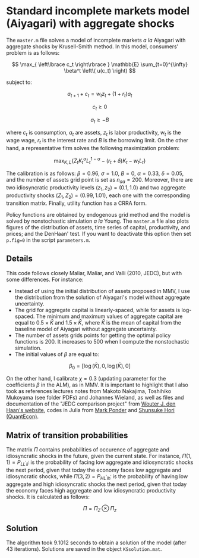 # Standard incomplete markets model (Aiyagari) with aggregate shocks

The `master.m` file solves a model of incomplete markets *a la* Aiyagari with aggregate shocks by Krusell-Smith method. In this model, consumers' problem is as follows:

$$
\max_{ \left\lbrace c_t \right\rbrace } \mathbb{E} \sum_{t=0}^{\infty} \beta^t \left\( u(c_t) \right)
$$  

subject to:

$$
a_{t+1} + c_t = w_t z_t + (1+r_t) a_t
$$

$$
c_t \geq 0
$$

$$
a_t \geq - B
$$

where $c_t$ is consumption, $a_t$ are assets, $z_t$ is labor productivity, $w_t$ is the wage wage, $r_t$ is the interest rate and $B$ is the borrowing limit. On the other hand, a representative firm solves the following maximization problem:

$$
\max_{K,L} \left\lbrace Z_tK_t^{\alpha}L_t^{1-\alpha} - (r_t+\delta)K_t - w_t L_t  \right\rbrace
$$

The calibration is as follows: $\beta=0.96, \ \sigma=1.0, \ B=0, \ \alpha=0.33, \ \delta=0.05$, and the number of assets grid point is set as $n_{aa}=200$. Moreover, there are two idiosyncratic productivity levels $(z_1, z_2) = (0.1, 1.0)$ and two aggregate productivity shocks $(Z_1, Z_2) = (0.99, 1.01)$, each one with the corresponding transition matrix. Finally, utility function has a CRRA form. 

Policy functions are obtained by endogenous grid method and the model is solved by nonstochastic simulation *a la* Young. The `master.m` file also plots figures of the distribution of assets, time series of capital, productivity, and prices; and the DenHaan' test.  If you want to deactivate this option then set `p.fig=0` in the script `parameters.m`. 

## Details

This code follows closely Maliar, Maliar, and Valli (2010, JEDC), but with some differences. For instance: 
- Instead of using the initial distribution of assets proposed in MMV, I use the distribution from the solution of Aiyagari's model without aggregate uncertainty.
- The grid for aggregate capital is linearly-spaced, while for assets is log-spaced. The minimum and maximum values of aggregate capital are equal to $0.5 \times \bar{K}$ and $1.5 \times \bar{K}$, where $\bar{K}$ is the mean of capital from the baseline model of Aiyagari without aggregate uncertainty. 
- The number of assets grids points for getting the optimal policy functions is 200. It increases to 500 when I compute the nonstochastic simulation. 
- The initial values of $\beta$ are equal to: 

$$
\beta_0=[\log(\bar{K}),0,\log(\bar{K}),0]
$$

On the other hand, I calibrate $\chi=0.3$ (updating parameter for the coefficients $\beta$ in the ALM), as in MMV. It is important to highlight that I also took as references lectures notes from Makoto Nakajima, Toshihiko Mukoyama (see folder PDFs) and Johannes Wieland, as well as files and documentation of the "JEDC comparison project" from [Wouter J. den Haan's website]([https://link-url-here.org](http://www.wouterdenhaan.com/datasuite.htm)), codes in Julia from [Mark Ponder](https://mark-ponder.com/tutorials/heterogeneous-agents-with-aggregate-risk-krusell-smith/) and [Shunsuke Hori (QuantEcon)](https://notes.quantecon.org/submission/5bb58d1e11611400157fdc8d). 


## Matrix of transition probabilities

The matrix $\Pi$ contains probabilities of occurence of aggregate and idiosyncratic shocks in the future, given the current state. For instance, $\Pi(1,1)=P_{LL^{\prime}ll^{\prime}}$ is the probability of facing low aggregate and idiosyncratic shocks the next period, given that today the economy faces low aggregate and idiosyncratic shocks, while $\Pi(3,2)=P_{HL^{\prime}lh^{\prime}}$ is the probability of having low aggregate and high idiosyncratic shocks the next period, given that today the economy faces high aggregate and low idiosyncratic productivity shocks. It is calculated as follows:

$$
\Pi
= \Pi_Z \otimes \Pi_z
$$

## Solution

The algorithm took 9.1012 seconds to obtain a solution of the model (after 43 iterations). Solutions are saved in the object `KSsolution.mat`.
